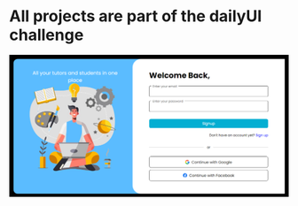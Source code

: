 # All projects are part of the dailyUI challenge


![Login image](./assets/Screenshot%202024-05-04%20095847.png)
